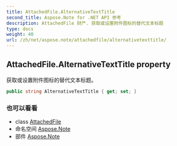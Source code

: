 ```yaml
---
title: AttachedFile.AlternativeTextTitle
second_title: Aspose.Note for .NET API 参考
description: AttachedFile 财产. 获取或设置附件图标的替代文本标题
type: docs
weight: 40
url: /zh/net/aspose.note/attachedfile/alternativetexttitle/
---
```

## AttachedFile.AlternativeTextTitle property

获取或设置附件图标的替代文本标题。

```csharp
public string AlternativeTextTitle { get; set; }
```

### 也可以看看

* class [AttachedFile](../)
* 命名空间 [Aspose.Note](../../attachedfile/)
* 部件 [Aspose.Note](../../../)


